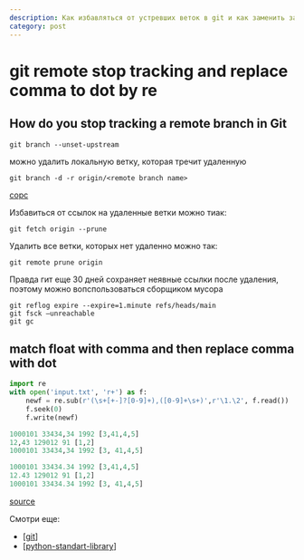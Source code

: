 ```yaml
---
description: Как избавляться от устревших веток в git и как заменить запятые на точки в сложных строках, содержащих смешанные цифры и другие знаки
category: post
---
```

# git remote stop tracking and replace comma to dot by re

## How do you stop tracking a remote branch in Git

`git branch --unset-upstream`

можно удалить локальную ветку, которая тречит удаленную

`git branch -d -r origin/<remote branch name>`

[сорс](https://stackoverflow.com/a/3046478/15966204)

Избавиться от ссылок на удаленные ветки можно тиак:

`git fetch origin --prune`

Удалить все ветки, которых нет удаленно можно так:

`git remote prune origin`

Правда гит еще 30 дней сохраняет неявные ссылки после удаления, поэтому можно вопспользоваться сборщиком мусора

```shell
git reflog expire --expire=1.minute refs/heads/main
git fsck –unreachable
git gc
```

## match float with comma and then replace comma with dot

```python
import re
with open('input.txt', 'r+') as f:
    newf = re.sub(r'(\s+[+-]?[0-9]+),([0-9]+\s+)',r'\1.\2', f.read())
    f.seek(0)
    f.write(newf)

1000101 33434,34 1992 [3,41,4,5]
12,43 129012 91 [1,2]
1000101 33434,34 1992 [3, 41,4,5]

1000101 33434.34 1992 [3,41,4,5]
12.43 129012 91 [1,2]
1000101 33434.34 1992 [3, 41,4,5]
```

[source](https://stackoverflow.com/a/24417751/15966204)

Смотри еще:

- [[git]]
- [[python-standart-library]]

[//begin]: # "Autogenerated link references for markdown compatibility"
[git]: ../lists/git "Git"
[python-standart-library]: ../lists/python-standart-library "Стандартная библиотека python и полезные ресурсы"
[//end]: # "Autogenerated link references"
